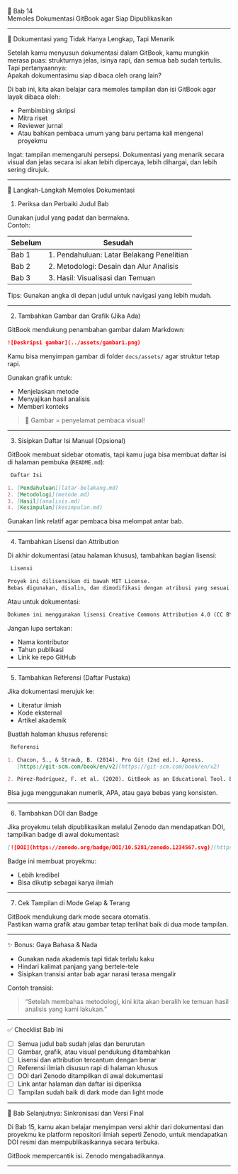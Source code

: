 

 🎨 Bab 14  
 Memoles Dokumentasi GitBook agar Siap Dipublikasikan

---

 📖 Dokumentasi yang Tidak Hanya Lengkap, Tapi Menarik

Setelah kamu menyusun dokumentasi dalam GitBook, kamu mungkin merasa puas: strukturnya jelas, isinya rapi, dan semua bab sudah tertulis. Tapi pertanyaannya:  
Apakah dokumentasimu siap dibaca oleh orang lain?

Di bab ini, kita akan belajar cara memoles tampilan dan isi GitBook agar layak dibaca oleh:
- Pembimbing skripsi
- Mitra riset
- Reviewer jurnal
- Atau bahkan pembaca umum yang baru pertama kali mengenal proyekmu

Ingat: tampilan memengaruhi persepsi. Dokumentasi yang menarik secara visual dan jelas secara isi akan lebih dipercaya, lebih dihargai, dan lebih sering dirujuk.

---

 🧭 Langkah-Langkah Memoles Dokumentasi

 1. Periksa dan Perbaiki Judul Bab

Gunakan judul yang padat dan bermakna.  
Contoh:

| Sebelum                         | Sesudah                                      |
|--------------------------------|----------------------------------------------|
| Bab 1                          | 1. Pendahuluan: Latar Belakang Penelitian    |
| Bab 2                          | 2. Metodologi: Desain dan Alur Analisis      |
| Bab 3                          | 3. Hasil: Visualisasi dan Temuan             |

Tips: Gunakan angka di depan judul untuk navigasi yang lebih mudah.

---

 2. Tambahkan Gambar dan Grafik (Jika Ada)

GitBook mendukung penambahan gambar dalam Markdown:

```markdown
![Deskripsi gambar](../assets/gambar1.png)
```

Kamu bisa menyimpan gambar di folder `docs/assets/` agar struktur tetap rapi.

Gunakan grafik untuk:
- Menjelaskan metode
- Menyajikan hasil analisis
- Memberi konteks

> 📌 Gambar = penyelamat pembaca visual!

---

 3. Sisipkan Daftar Isi Manual (Opsional)

GitBook membuat sidebar otomatis, tapi kamu juga bisa membuat daftar isi di halaman pembuka (`README.md`):

```markdown
 Daftar Isi

1. [Pendahuluan](latar-belakang.md)
2. [Metodologi](metode.md)
3. [Hasil](analisis.md)
4. [Kesimpulan](kesimpulan.md)
```

Gunakan link relatif agar pembaca bisa melompat antar bab.

---

 4. Tambahkan Lisensi dan Attribution

Di akhir dokumentasi (atau halaman khusus), tambahkan bagian lisensi:

```markdown
 Lisensi

Proyek ini dilisensikan di bawah MIT License.  
Bebas digunakan, disalin, dan dimodifikasi dengan atribusi yang sesuai.
```

Atau untuk dokumentasi:
```markdown
Dokumen ini menggunakan lisensi Creative Commons Attribution 4.0 (CC BY 4.0).
```

Jangan lupa sertakan:
- Nama kontributor
- Tahun publikasi
- Link ke repo GitHub

---

 5. Tambahkan Referensi (Daftar Pustaka)

Jika dokumentasi merujuk ke:
- Literatur ilmiah
- Kode eksternal
- Artikel akademik

Buatlah halaman khusus referensi:

```markdown
 Referensi

1. Chacon, S., & Straub, B. (2014). Pro Git (2nd ed.). Apress.  
   [https://git-scm.com/book/en/v2](https://git-scm.com/book/en/v2)

2. Pérez-Rodríguez, F. et al. (2020). GitBook as an Educational Tool. Education Sciences.
```

Bisa juga menggunakan numerik, APA, atau gaya bebas yang konsisten.

---

 6. Tambahkan DOI dan Badge

Jika proyekmu telah dipublikasikan melalui Zenodo dan mendapatkan DOI, tampilkan badge di awal dokumentasi:

```markdown
[![DOI](https://zenodo.org/badge/DOI/10.5281/zenodo.1234567.svg)](https://doi.org/10.5281/zenodo.1234567)
```

Badge ini membuat proyekmu:
- Lebih kredibel
- Bisa dikutip sebagai karya ilmiah

---

 7. Cek Tampilan di Mode Gelap & Terang

GitBook mendukung dark mode secara otomatis.  
Pastikan warna grafik atau gambar tetap terlihat baik di dua mode tampilan.

---

 ✨ Bonus: Gaya Bahasa & Nada

- Gunakan nada akademis tapi tidak terlalu kaku
- Hindari kalimat panjang yang bertele-tele
- Sisipkan transisi antar bab agar narasi terasa mengalir

Contoh transisi:
> “Setelah membahas metodologi, kini kita akan beralih ke temuan hasil analisis yang kami lakukan.”

---

 ✅ Checklist Bab Ini

- [ ] Semua judul bab sudah jelas dan berurutan
- [ ] Gambar, grafik, atau visual pendukung ditambahkan
- [ ] Lisensi dan attribution tercantum dengan benar
- [ ] Referensi ilmiah disusun rapi di halaman khusus
- [ ] DOI dari Zenodo ditampilkan di awal dokumentasi
- [ ] Link antar halaman dan daftar isi diperiksa
- [ ] Tampilan sudah baik di dark mode dan light mode

---

 🚀 Bab Selanjutnya: Sinkronisasi dan Versi Final

Di Bab 15, kamu akan belajar menyimpan versi akhir dari dokumentasi dan proyekmu ke platform repositori ilmiah seperti Zenodo, untuk mendapatkan DOI resmi dan mempublikasikannya secara terbuka.

GitBook mempercantik isi. Zenodo mengabadikannya.

---

